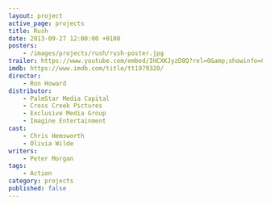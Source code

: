 ```yaml
---
layout: project
active_page: projects
title: Rush
date: 2013-09-27 12:00:00 +0100
posters:
    - /images/projects/rush/rush-poster.jpg
trailer: https://www.youtube.com/embed/IHCXKJyzD8Q?rel=0&amp;showinfo=0
imdb: https://www.imdb.com/title/tt1979320/
director:
    - Ron Howard
distributor:
    - PalmStar Media Capital
    - Cross Creek Pictures
    - Exclusive Media Group
    - Imagine Entertainment
cast:
    - Chris Hemsworth
    - Olivia Wilde
writers:
    - Peter Morgan
tags:
    - Action
category: projects
published: false
---
```

